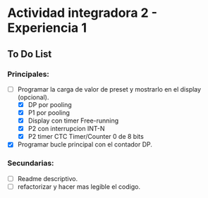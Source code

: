 # Actividad integradora 2 - Experiencia 1 
## To Do List
### Principales:
- [ ] Programar la carga de valor de preset y mostrarlo en el display (opcional).
    - [x] DP por pooling
    - [x] P1 por pooling
    - [x] Display con timer Free-running
    - [x] P2 con interrupcion INT-N
    - [x] P2 timer CTC Timer/Counter 0 de 8 bits
- [x] Programar bucle principal con el contador DP.

### Secundarias:
- [ ] Readme descriptivo.
- [ ] refactorizar y hacer mas legible el codigo.
